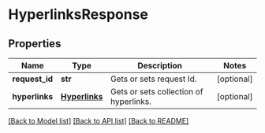 # HyperlinksResponse

## Properties
Name | Type | Description | Notes
------------ | ------------- | ------------- | -------------
**request_id** | **str** | Gets or sets request Id. | [optional] 
**hyperlinks** | [**Hyperlinks**](Hyperlinks.md) | Gets or sets collection of hyperlinks. | [optional] 

[[Back to Model list]](../README.md#documentation-for-models) [[Back to API list]](../README.md#documentation-for-api-endpoints) [[Back to README]](../README.md)


